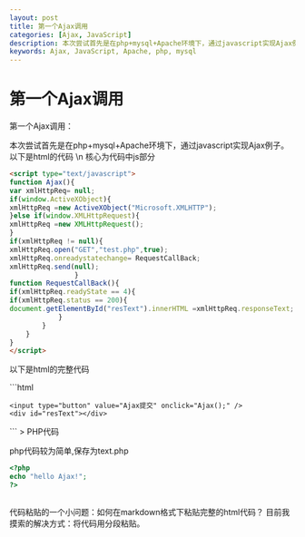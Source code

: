 ```yaml
---
layout: post
title: 第一个Ajax调用
categories: [Ajax, JavaScript]
description: 本次尝试首先是在php+mysql+Apache环境下，通过javascript实现Ajax例子。
keywords: Ajax, JavaScript, Apache, php, mysql
---
```

<h1>第一个Ajax调用</h1>
<p>第一个Ajax调用：<p>
本次尝试首先是在php+mysql+Apache环境下，通过javascript实现Ajax例子。
以下是html的代码  \n
核心为代码中js部分

```html
<script type="text/javascript">
function Ajax(){
var xmlHttpReq= null;
if(window.ActiveXObject){
xmlHttpReq =new ActiveXObject("Microsoft.XMLHTTP");
}else if(window.XMLHttpRequest){
xmlHttpReq =new XMLHttpRequest();
}
if(xmlHttpReq != null){
xmlHttpReq.open("GET","test.php",true);
xmlHttpReq.onreadystatechange= RequestCallBack;
xmlHttpReq.send(null);
				}
function RequestCallBack(){
if(xmlHttpReq.readyState == 4){
if(xmlHttpReq.status == 200){
document.getElementById("resText").innerHTML =xmlHttpReq.responseText;
			}
		}
	}
}
</script>

```
<p>以下是html的完整代码<p>
```html
<!DOCTYPE HTML>
<html>
<head>
<meta charset="utf-8">
<title>Ajax测试页</title>
<script type="text/javascript">
```
```html
function Ajax(){
var xmlHttpReq= null;
if(window.ActiveXObject){
xmlHttpReq =new ActiveXObject("Microsoft.XMLHTTP");
}else if(window.XMLHttpRequest){
xmlHttpReq =new XMLHttpRequest();
				}
if(xmlHttpReq != null){
xmlHttpReq.open("GET","test.php",true);
xmlHttpReq.onreadystatechange= RequestCallBack;
xmlHttpReq.send(null);
				}
function RequestCallBack(){
if(xmlHttpReq.readyState == 4){
if(xmlHttpReq.status == 200){
document.getElementById("resText").innerHTML =xmlHttpReq.responseText;
			}
		}
	}
}
```
```html
</script>
<style type="text/css">
</style>
</head>
<body>

	<input type="button" value="Ajax提交" onclick="Ajax();" />
	<div id="resText"></div>
</body>
```
> PHP代码
<p>php代码较为简单,保存为text.php<p>

```php
<?php
echo "hello Ajax!";
?>
 
```
代码粘贴的一个小问题：如何在markdown格式下粘贴完整的html代码？
目前我摸索的解决方式：将代码用分段粘贴。
